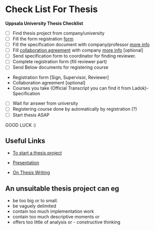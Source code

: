 # Check List For Thesis
**Uppsala University Thesis Checklist**


- [ ] Find thesis project from company/university
- [ ] Fill the form registration [form](https://www.it.uu.se/student/thesis_project/master/exjobben.pdf)
- [ ] Fill the specification document with company/professor [more info](https://www.it.uu.se/student/thesis_project/master/specification)
- [ ] Fill [collaboration agreement](https://mp.uu.se/documents/432512/83142433/Collaboration+agreement+for+degree+projects+at+Uppsala+University+in+collaboration+with+a+third+party+template+legal+affairs+division+2017.docx/78a0dcc2-34a4-6051-011d-1625bbafba4d) with company [more info](https://mp.uu.se/en/web/info/undervisa/juridik/samarbetsavtal) [optional]
- [ ] Send specification form to coordinator for finding reviewer.
- [ ] Complete registration form (fill reviewer part)
- [ ] Send Below documents for registering course
- Registration form [Sign, Supervisor, Reviewer]
- Collaboration agreement [optional]
- Courses you take (Official Transcript you can find it from Ladok)- Specification
- [ ] Wait for answer from university
- [ ] Registering course done by automatically by registration (?)
- [ ] Start thesis ASAP 
      
GOOD LUCK :)

## Useful Links

- [To start a thesis project](https://www.it.uu.se/student/thesis_project/master/start)

- [Presentation](https://www.it.uu.se/student/thesis_project/master/Start_presentation_201005.pdf)

- [On Thesis Writing](https://www.it.uu.se/student/thesis_project/master/academic_writing.pdf)

## An unsuitable thesis project can eg

- be too big or to small.
- be vaguely delimited
- contain too much implementation work
- contain too much descriptive moments or
- offers too little of analysis or - constructive thinking
